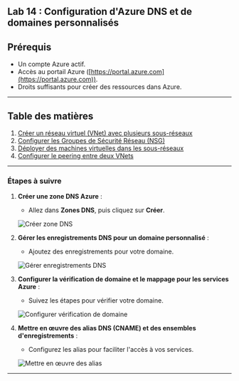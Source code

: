 
## Lab 14 : Configuration d'Azure DNS et de domaines personnalisés

## Prérequis

- Un compte Azure actif.
- Accès au portail Azure ([https://portal.azure.com](https://portal.azure.com)).
- Droits suffisants pour créer des ressources dans Azure.

---

## Table des matières

1. [Créer un réseau virtuel (VNet) avec plusieurs sous-réseaux](#etape-1-créer-un-réseau-virtuel-vnet-avec-plusieurs-sous-réseaux)
2. [Configurer les Groupes de Sécurité Réseau (NSG)](#etape-2-configurer-les-groupes-de-sécurité-réseau-nsg)
3. [Déployer des machines virtuelles dans les sous-réseaux](#etape-3-déployer-des-machines-virtuelles-dans-les-sous-réseaux)
4. [Configurer le peering entre deux VNets](#etape-4-configurer-le-peering-entre-deux-vnets)

---


### Étapes à suivre

1. **Créer une zone DNS Azure** :
   - Allez dans **Zones DNS**, puis cliquez sur **Créer**.

   ![Créer zone DNS](images/creer-zone-dns.png)

2. **Gérer les enregistrements DNS pour un domaine personnalisé** :
   - Ajoutez des enregistrements pour votre domaine.

   ![Gérer enregistrements DNS](images/gerer-enregistrements-dns.png)

3. **Configurer la vérification de domaine et le mappage pour les services Azure** :
   - Suivez les étapes pour vérifier votre domaine.

   ![Configurer vérification de domaine](images/configurer-verification.png)

4. **Mettre en œuvre des alias DNS (CNAME) et des ensembles d'enregistrements** :
   - Configurez les alias pour faciliter l'accès à vos services.

   ![Mettre en œuvre des alias](images/implémenter-alias.png)

---